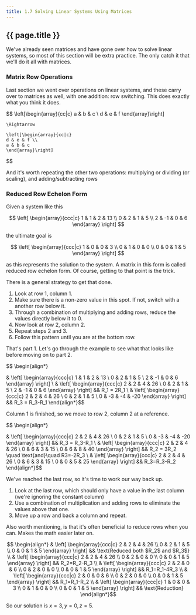 ```yaml
---
title: 1.7 Solving Linear Systems Using Matrices
---
```


## {{ page.title }}

We've already seen matrices and have gone over how to solve linear systems, so most of this section will be extra practice. The only catch it that we'll do it all with matrices.

### Matrix Row Operations

Last section we went over operations on linear systems, and these carry over to matrices as well, with one addition: row switching. This does exactly what you think it does.

$$
    \left[\begin{array}{cc|c}
    a & b & c \\
    d & e & f
    \end{array}\right]

    \Rightarrow

    \left[\begin{array}{cc|c}
    d & e & f \\
    a & b & c
    \end{array}\right]
$$

And it's worth repeating the other two operations: multiplying or dividing (or scaling), and adding/subtracting rows

### Reduced Row Echelon Form

Given a system like this

$$ \left[
    \begin{array}{ccc|c}
    1 & 1 & 2 & 13 \\
    0 & 2 & 1 & 5 \\
    2 & -1 & 0 & 6
    \end{array}
\right] $$

the ultimate goal is

$$ \left[
    \begin{array}{ccc|c}
    1 & 0 & 0 & 3 \\
    0 & 1 & 0 & 0 \\
    0 & 0 & 1 & 5
    \end{array}
\right] $$

as this represents the solution to the system. A matrix in this form is called reduced row echelon form. Of course, getting to that point is the trick.

There is a general strategy to get that done.

1. Look at row 1, column 1.
2. Make sure there is a non-zero value in this spot. If not, switch with a another row below it.
3. Through a combination of multiplying and adding rows, reduce the values directly below it to 0.
4. Now look at row 2, column 2.
5. Repeat steps 2 and 3.
6. Follow this pattern until you are at the bottom row.

That's part 1. Let's go through the example to see what that looks like before moving on to part 2.

$$ \begin{align*}

&
\left[
    \begin{array}{ccc|c}
    1 & 1 & 2 & 13 \\
    0 & 2 & 1 & 5 \\
    2 & -1 & 0 & 6
    \end{array}
\right]
\\
&
\left[
    \begin{array}{ccc|c}
    2 & 2 & 4 & 26 \\
    0 & 2 & 1 & 5 \\
    2 & -1 & 0 & 6
    \end{array}
\right] && R_1 = 2R_1
\\
&
\left[
    \begin{array}{ccc|c}
    2 & 2 & 4 & 26 \\
    0 & 2 & 1 & 5 \\
    0 & -3 & -4 & -20
    \end{array}
\right] && R_3 = R_3-R_1
\end{align*}$$

Column 1 is finished, so we move to row 2, column 2 at a reference.

$$ \begin{align*}

&
\left[
    \begin{array}{ccc|c}
    2 & 2 & 4 & 26 \\
    0 & 2 & 1 & 5 \\
    0 & -3 & -4 & -20
    \end{array}
\right] && R_3 = R_3-R_1
\\
&
\left[
    \begin{array}{ccc|c}
    2 & 2 & 4 & 26 \\
    0 & 6 & 3 & 15 \\
    0 & 6 & 8 & 40
    \end{array}
\right] && R_2 = 3R_2 \quad \text{and}\quad R3=-2R_3
\\
&
\left[
    \begin{array}{ccc|c}
    2 & 2 & 4 & 26 \\
    0 & 6 & 3 & 15 \\
    0 & 0 & 5 & 25
    \end{array}
\right] && R_3=R_3-R_2
\end{align*}$$

We've reached the last row, so it's time to work our way back up.

1. Look at the last row, which should only have a value in the last column (we're ignoring the constant column)
2. Use a combination of multiplication and adding rows to eliminate the values above that one.
3. Move up a row and back a column and repeat.

Also worth mentioning, is that it's often beneficial to reduce rows when you can. Makes the math easier later on.

$$ \begin{align*}
&
\left[
    \begin{array}{ccc|c}
    2 & 2 & 4 & 26 \\
    0 & 2 & 1 & 5 \\
    0 & 0 & 1 & 5
    \end{array}
\right] && \text{Reduced both $R_2$ and $R_3$}
\\
&
\left[
    \begin{array}{ccc|c}
    2 & 2 & 4 & 26 \\
    0 & 2 & 0 & 0 \\
    0 & 0 & 1 & 5
    \end{array}
\right] && R_2=R_2-R_3
\\
&
\left[
    \begin{array}{ccc|c}
    2 & 2 & 0 & 6 \\
    0 & 2 & 0 & 0 \\
    0 & 0 & 1 & 5
    \end{array}
\right] && R_1=R_1-4R_3
\\
&
\left[
    \begin{array}{ccc|c}
    2 & 0 & 0 & 6 \\
    0 & 2 & 0 & 0 \\
    0 & 0 & 1 & 5
    \end{array}
\right] && R_1=R_1-R_2
\\
&
\left[
    \begin{array}{ccc|c}
    1 & 0 & 0 & 3 \\
    0 & 1 & 0 & 0 \\
    0 & 0 & 1 & 5
    \end{array}
\right] && \text{Reduction}
\end{align*}$$

So our solution is $x=3,y=0,z=5$.